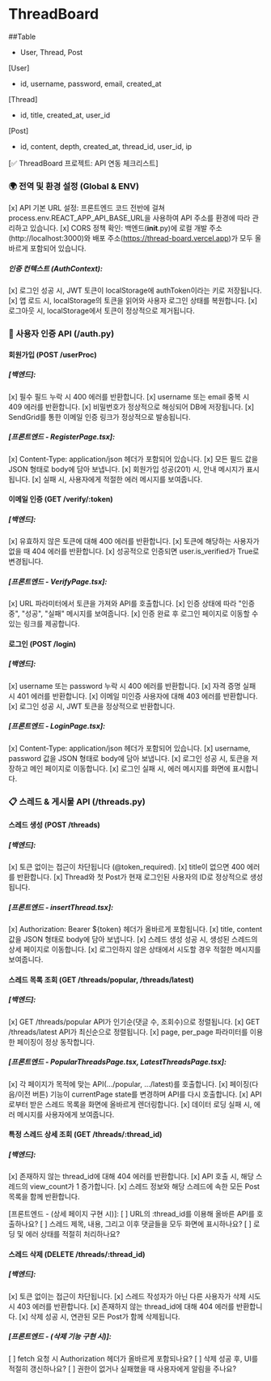 # ThreadBoard

##Table
- User, Thread, Post

[User]
- id, username, password, email, created_at

[Thread]
- id, title, created_at, user_id

[Post]
- id, content, depth, created_at, thread_id,
    user_id, ip


[✅ ThreadBoard 프로젝트: API 연동 체크리스트]
### 🌍 전역 및 환경 설정 (Global & ENV)

[x] API 기본 URL 설정: 프론트엔드 코드 전반에 걸쳐 process.env.REACT_APP_API_BASE_URL을 사용하여 API 주소를 환경에 따라 관리하고 있습니다.
[x] CORS 정책 확인: 백엔드(__init__.py)에 로컬 개발 주소(http://localhost:3000)와 배포 주소(https://thread-board.vercel.app)가 모두 올바르게 포함되어 있습니다.

##### 인증 컨텍스트 (AuthContext):
[x] 로그인 성공 시, JWT 토큰이 localStorage에 authToken이라는 키로 저장됩니다.
[x] 앱 로드 시, localStorage의 토큰을 읽어와 사용자 로그인 상태를 복원합니다.
[x] 로그아웃 시, localStorage에서 토큰이 정상적으로 제거됩니다.

### 👤 사용자 인증 API (/auth.py)

#### 회원가입 (POST /userProc)

##### [백엔드]:
[x] 필수 필드 누락 시 400 에러를 반환합니다.
[x] username 또는 email 중복 시 409 에러를 반환합니다.
[x] 비밀번호가 정상적으로 해싱되어 DB에 저장됩니다.
[x] SendGrid를 통한 이메일 인증 링크가 정상적으로 발송됩니다.

##### [프론트엔드 - RegisterPage.tsx]:
[x] Content-Type: application/json 헤더가 포함되어 있습니다.
[x] 모든 필드 값을 JSON 형태로 body에 담아 보냅니다.
[x] 회원가입 성공(201) 시, 안내 메시지가 표시됩니다.
[x] 실패 시, 사용자에게 적절한 에러 메시지를 보여줍니다.

#### 이메일 인증 (GET /verify/:token)

##### [백엔드]:
[x] 유효하지 않은 토큰에 대해 400 에러를 반환합니다.
[x] 토큰에 해당하는 사용자가 없을 때 404 에러를 반환합니다.
[x] 성공적으로 인증되면 user.is_verified가 True로 변경됩니다.

##### [프론트엔드 - VerifyPage.tsx]:
[x] URL 파라미터에서 토큰을 가져와 API를 호출합니다.
[x] 인증 상태에 따라 "인증 중", "성공", "실패" 메시지를 보여줍니다.
[x] 인증 완료 후 로그인 페이지로 이동할 수 있는 링크를 제공합니다.

#### 로그인 (POST /login)

##### [백엔드]:
[x] username 또는 password 누락 시 400 에러를 반환합니다.
[x] 자격 증명 실패 시 401 에러를 반환합니다.
[x] 이메일 미인증 사용자에 대해 403 에러를 반환합니다.
[x] 로그인 성공 시, JWT 토큰을 정상적으로 반환합니다.

##### [프론트엔드 - LoginPage.tsx]:
[x] Content-Type: application/json 헤더가 포함되어 있습니다.
[x] username, password 값을 JSON 형태로 body에 담아 보냅니다.
[x] 로그인 성공 시, 토큰을 저장하고 메인 페이지로 이동합니다.
[x] 로그인 실패 시, 에러 메시지를 화면에 표시합니다.

### 📋 스레드 & 게시물 API (/threads.py)

#### 스레드 생성 (POST /threads)

##### [백엔드]:
[x] 토큰 없이는 접근이 차단됩니다 (@token_required).
[x] title이 없으면 400 에러를 반환합니다.
[x] Thread와 첫 Post가 현재 로그인된 사용자의 ID로 정상적으로 생성됩니다.

##### [프론트엔드 - insertThread.tsx]:
[x] Authorization: Bearer ${token} 헤더가 올바르게 포함됩니다.
[x] title, content 값을 JSON 형태로 body에 담아 보냅니다.
[x] 스레드 생성 성공 시, 생성된 스레드의 상세 페이지로 이동합니다.
[x] 로그인하지 않은 상태에서 시도할 경우 적절한 메시지를 보여줍니다.

#### 스레드 목록 조회 (GET /threads/popular, /threads/latest)

##### [백엔드]:
[x] GET /threads/popular API가 인기순(댓글 수, 조회수)으로 정렬됩니다.
[x] GET /threads/latest API가 최신순으로 정렬됩니다.
[x] page, per_page 파라미터를 이용한 페이징이 정상 동작합니다.

##### [프론트엔드 - PopularThreadsPage.tsx, LatestThreadsPage.tsx]:
[x] 각 페이지가 목적에 맞는 API(.../popular, .../latest)를 호출합니다.
[x] 페이징(다음/이전 버튼) 기능이 currentPage state를 변경하며 API를 다시 호출합니다.
[x] API로부터 받은 스레드 목록을 화면에 올바르게 렌더링합니다.
[x] 데이터 로딩 실패 시, 에러 메시지를 사용자에게 보여줍니다.

#### 특정 스레드 상세 조회 (GET /threads/:thread_id)
##### [백엔드]:
[x] 존재하지 않는 thread_id에 대해 404 에러를 반환합니다.
[x] API 호출 시, 해당 스레드의 view_count가 1 증가합니다.
[x] 스레드 정보와 해당 스레드에 속한 모든 Post 목록을 함께 반환합니다.

[프론트엔드 - (상세 페이지 구현 시)]:
[ ] URL의 :thread_id를 이용해 올바른 API를 호출하나요?
[ ] 스레드 제목, 내용, 그리고 이후 댓글들을 모두 화면에 표시하나요?
[ ] 로딩 및 에러 상태를 적절히 처리하나요?

#### 스레드 삭제 (DELETE /threads/:thread_id)
##### [백엔드]:
[x] 토큰 없이는 접근이 차단됩니다.
[x] 스레드 작성자가 아닌 다른 사용자가 삭제 시도 시 403 에러를 반환합니다.
[x] 존재하지 않는 thread_id에 대해 404 에러를 반환합니다.
[x] 삭제 성공 시, 연관된 모든 Post가 함께 삭제됩니다.

##### [프론트엔드 - (삭제 기능 구현 시)]:
[ ] fetch 요청 시 Authorization 헤더가 올바르게 포함되나요?
[ ] 삭제 성공 후, UI를 적절히 갱신하나요?
[ ] 권한이 없거나 실패했을 때 사용자에게 알림을 주나요?
